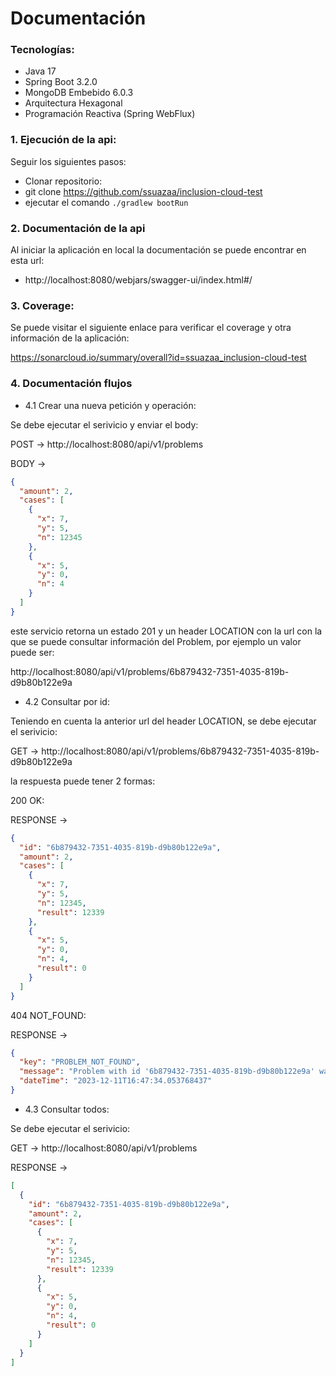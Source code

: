 # Documentación

### Tecnologías:

* Java 17
* Spring Boot 3.2.0
* MongoDB Embebido 6.0.3
* Arquitectura Hexagonal
* Programación Reactiva (Spring WebFlux)

### 1. Ejecución de la api:

Seguir los siguientes pasos:

* Clonar repositorio:
* git clone https://github.com/ssuazaa/inclusion-cloud-test
* ejecutar el comando <code>./gradlew bootRun</code>

### 2. Documentación de la api

Al iniciar la aplicación en local la documentación se puede encontrar en esta url:
* http://localhost:8080/webjars/swagger-ui/index.html#/

### 3. Coverage:

Se puede visitar el siguiente enlace para verificar el coverage y otra información de la aplicación:

https://sonarcloud.io/summary/overall?id=ssuazaa_inclusion-cloud-test

### 4. Documentación flujos

* 4.1 Crear una nueva petición y operación:

Se debe ejecutar el serivicio y enviar el body:

POST -> http://localhost:8080/api/v1/problems

BODY ->
```json
{
  "amount": 2,
  "cases": [
    {
      "x": 7,
      "y": 5,
      "n": 12345
    },
    {
      "x": 5,
      "y": 0,
      "n": 4
    }
  ]
}
```

este servicio retorna un estado 201 y un header LOCATION con la url con la que se puede consultar información del Problem, por ejemplo un valor puede ser:

http://localhost:8080/api/v1/problems/6b879432-7351-4035-819b-d9b80b122e9a

* 4.2 Consultar por id:

Teniendo en cuenta la anterior url del header LOCATION, se debe ejecutar el serivicio:

GET -> http://localhost:8080/api/v1/problems/6b879432-7351-4035-819b-d9b80b122e9a

la respuesta puede tener 2 formas:

200 OK:

RESPONSE ->
```json
{
  "id": "6b879432-7351-4035-819b-d9b80b122e9a",
  "amount": 2,
  "cases": [
    {
      "x": 7,
      "y": 5,
      "n": 12345,
      "result": 12339
    },
    {
      "x": 5,
      "y": 0,
      "n": 4,
      "result": 0
    }
  ]
}
```

404 NOT_FOUND:

RESPONSE ->
```json
{
  "key": "PROBLEM_NOT_FOUND",
  "message": "Problem with id '6b879432-7351-4035-819b-d9b80b122e9a' was not found",
  "dateTime": "2023-12-11T16:47:34.053768437"
}
```

* 4.3 Consultar todos:

Se debe ejecutar el serivicio:

GET -> http://localhost:8080/api/v1/problems

RESPONSE ->
```json
[
  {
    "id": "6b879432-7351-4035-819b-d9b80b122e9a",
    "amount": 2,
    "cases": [
      {
        "x": 7,
        "y": 5,
        "n": 12345,
        "result": 12339
      },
      {
        "x": 5,
        "y": 0,
        "n": 4,
        "result": 0
      }
    ]
  }
]
```